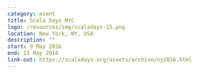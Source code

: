 ```yaml
---
category: event
title: Scala Days NYC
logo: /resources/img/scaladays-15.png
location: New York, NY, USA
description: ""
start: 9 May 2016
end: 11 May 2016
link-out: https://scaladays.org/assets/archive/ny2016.html
---
```


